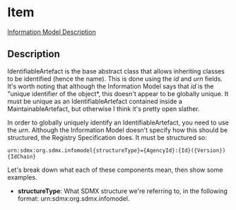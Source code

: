 # Item
[Information Model Description](../../information_model/Base/IdentifiableArtefact.md)

## Description

IdentifiableArtefact is the base abstract class that allows inheriting classes to be identified (hence the name). This is done using the *id* and *urn* fields. It's worth noting that although the Information Model says that *id* is the "unique identifier of the object*, this doesn't appear to be globally unique. It must be unique as an IdentifiableArtefact contained inside a MaintainableArtefact, but otherwise I think it's pretty open slather. 

In order to globally uniquely identify an IdentifiableArtefact, you need to use the *urn*. Although the Information Model doesn't specify how this should be structured, the Registry Specification does. It must be structured so:
```
urn:sdmx:org.sdmx.infomodel{structureType}={AgencyId}:{Id}({Version}){IdChain}
```
Let's break down what each of these components mean, then show some examples.
- **structureType**: What SDMX structure we're referring to, in the following format: urn:sdmx:org.sdmx.infomodel.